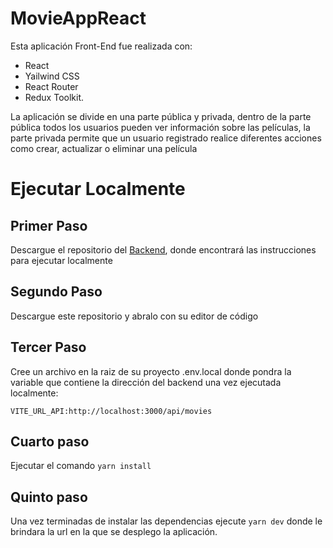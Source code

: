 # MovieAppReact

Esta aplicación Front-End fue realizada con:

- React
- Yailwind CSS 
- React Router
- Redux Toolkit.

La aplicación se divide en una parte pública y privada, dentro de la parte pública todos los usuarios pueden ver información sobre las películas, la parte privada permite que un usuario registrado realice diferentes acciones como crear, actualizar o eliminar una película

# Ejecutar Localmente

## Primer Paso 

Descargue el repositorio del [Backend](https://github.com/pabloAMD/backendMoviesNodeJS), donde encontrará las instrucciones para ejecutar localmente

## Segundo Paso 

Descargue este repositorio y abralo con su editor de código

## Tercer Paso

Cree un archivo en la raiz de su proyecto .env.local donde pondra la variable que contiene la dirección del backend una vez ejecutada localmente:

```
VITE_URL_API:http://localhost:3000/api/movies

```
## Cuarto paso 
Ejecutar el comando `yarn install`

## Quinto paso
Una vez terminadas de instalar las dependencias ejecute
`yarn dev`
donde le brindara la url en la que se desplego la aplicación.




